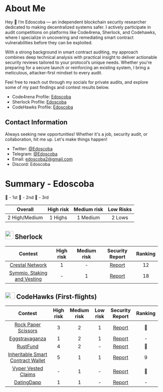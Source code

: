 # About Me
Hey 👋 I’m Edoscoba — an independent blockchain security researcher dedicated to making decentralized systems safer. I actively participate in audit competitions on platforms like Code4rena, Sherlock, and Codehawks, where I specialize in uncovering and remediating smart contract vulnerabilities before they can be exploited.

With a strong background in smart contract auditing, my approach combines deep technical analysis with practical insight to deliver actionable security reviews tailored to your protocol’s unique needs. Whether you're preparing for a secure launch or reinforcing an existing system, I bring a meticulous, attacker-first mindset to every audit.

Feel free to reach out through my socials for private audits, and explore some of my past findings and contest results below.

- Code4rena Profile: [Edoscoba](https://code4rena.com/@Edoscoba)
- Sherlock Profile: [Edoscoba](https://audits.sherlock.xyz/watson/Edoscoba)
- CodeHawks Profile: [Edoscoba](https://www.codehawks.com/profile/clokuwofs000yih08n1oqrf6d)

## Contact Information

Always seeking new opportunities! Whether it's a job, security audit, or collaboration, hit me up. Let's make things happen!

- Twitter: [@Edoscoba](https://twitter.com/edoscoba)
- Telegram: [@Edoscoba](https://t.me/Edoscoba)
- Email: [edoscoba2@gmail.com](edoscoba2@gmail.com)
- Discord: Edoscoba

# Summary - Edoscoba

🥇 - 1st
🥈 - 2nd
🥉 - 3rd

|    Overall     | High risk | Medium risk | Low Risks |
| :------------: | :-------: | :---------: | :-------: |
| 2 High/Medium  | 1 Highs   | 1  Medium   |  2 Lows   |



<!-- ## <img src="https://code4rena.com/images/c4-logo-icon.svg" width=40 height=27> Code4rena

|                                 Contest                                 | High risk | Medium risk | Low risk |                               Security Report                               | Ranking | Team Name |
| :---------------------------------------------------------------------: | :-------: | :---------: | :------: | :-------------------------------------------------------------------------: | :-----: | --------- |
|      [Ai Arena](https://code4rena.com/audits/2024-02-ai-arena#top)      |     2     |      1      |    -     |  [Report](https://github.com/code-423n4/2024-02-ai-arena-findings/issues)   |  260th  |           |
|          [Noya](https://code4rena.com/audits/2024-04-noya#top)          |     -     |      1      |    -     |   [Report](https://github.com/code-423n4/2024-04-noya-findings/issues/51)   |  109th  |           |
|         [Predy](https://code4rena.com/audits/2024-05-predy#top)         |     -     |      1      |    -     |  [Report](https://github.com/code-423n4/2024-05-predy-findings/issues/246)  |  51st   |           |
|      [ThorWallet](https://code4rena.com/audits/2025-02-thorwallet)      |     1     |      -      |    -     | [Report](https://code4rena.com/audits/2025-02-thorwallet/submissions/S-374) |   🥉    |           |
| [Next Generation](https://code4rena.com/audits/2025-01-next-generation) |     1     |      -      |    -     |                               [Coming soon]()                               |  25th   |           |
|        [Nudgexyz](https://code4rena.com/audits/2025-03-nudgexyz)        |     -     |      1      |    -     |                               [Coming soon]()                               |    -    |           | -->

## <img src="https://www.google.com/s2/favicons?sz=64&domain_url=https://audits.sherlock.xyz/" width=27 height=27> Sherlock

|                           Contest                            | High risk | Medium risk |                                         Security Report                                          | Ranking | 
| :----------------------------------------------------------: | :-------: | :---------: | :----------------------------------------------------------------------------------------------: | :-----: |
| [Crestal Network](https://audits.sherlock.xyz/contests/755) |     1     |      -      | [Report](https://github.com/sherlock-audit/2025-03-crestal-network-judging/issues/74) |   12   | 
|   [Symmio, Staking and Vesting](https://audits.sherlock.xyz/contests/838)    |     -     |      1      |                    [Report]( https://github.com/sherlock-audit/2025-03-crestal-network-judging/issues/74)                     |    18    | 


<!-- ## <img src="https://www.google.com/s2/favicons?sz=64&domain_url=https://cantina.xyz/" width=27 height=27> Cantina

|                                          Contest                                          | High risk | Medium risk |                                   Security Report                                    | Ranking | Team Name |
| :---------------------------------------------------------------------------------------: | :-------: | :---------: | :----------------------------------------------------------------------------------: | :-----: | :-------: |
| [Royco Protocol](https://cantina.xyz/code/fadb5a8f-e39c-4a6b-89f6-a03858bb8602/README.md) |     1     |      -      | [Report](https://cantina.xyz/code/fadb5a8f-e39c-4a6b-89f6-a03858bb8602/findings/411) |   83    |     -     |
 -->

<!-- ## <img src="https://res.cloudinary.com/droqoz7lg/image/upload/v1689080263/snhkgvtsidryjdtx0pce.png" width=32 height=22> CodeHawks

|                              Contest                              | High risk | Medium risk | Low risk |                                                 Security Report                                                 | Ranking | Team Name |
| :---------------------------------------------------------------: | :-------: | :---------: | :------: | :-------------------------------------------------------------------------------------------------------------: | :-----: | --------- | -->


## <img src="https://res.cloudinary.com/droqoz7lg/image/upload/v1689080263/snhkgvtsidryjdtx0pce.png" width=32 height=22> CodeHawks (First-flights)

|                              Contest                              | High risk | Medium risk | Low risk |                                                 Security Report                                                 | Ranking |
| :---------------------------------------------------------------: | :-------: | :---------: | :------: | :-------------------------------------------------------------------------------------------------------------: | :-----: 
| [Rock Paper Scissors](https://codehawks.cyfrin.io/c/2025-04-rock-paper-scissors) |     3     |      2      | 1 |   [Report](https://codehawks.cyfrin.io/c/2025-04-rock-paper-scissors/submissions?filterDone=%7B%22value%22%3A%22all%22%2C%22label%22%3A%22All%22%7D&filterJudgingValidity=%7B%22value%22%3A%22all%22%2C%22label%22%3A%22All%22%7D&filterSelectedForReport=%7B%22value%22%3A%22all%22%2C%22label%22%3A%22All%22%7D&filterSeverity=%5B%7B%22value%22%3A%22high%22%2C%22label%22%3A%22High%22%2C%22disabled%22%3Afalse%7D%2C%7B%22value%22%3A%22medium%22%2C%22label%22%3A%22Medium%22%2C%22disabled%22%3Afalse%7D%2C%7B%22value%22%3A%22low%22%2C%22label%22%3A%22Low%22%2C%22disabled%22%3Afalse%7D%2C%7B%22value%22%3A%22invalid%22%2C%22label%22%3A%22Invalid%22%2C%22disabled%22%3Afalse%7D%2C%7B%22value%22%3A%22unknown%22%2C%22label%22%3A%22Unknown%22%2C%22disabled%22%3Afalse%7D%5D&filterTags=%255B%255D&filterValidated=%7B%22value%22%3A%22all%22%2C%22label%22%3A%22All%22%7D&page=1&search=)    |     🥉     |
| [Eggstravaganza](https://codehawks.cyfrin.io/c/2025-04-eggstravaganza) |     1     |      2      | 1 |   [Report](https://codehawks.cyfrin.io/c/2025-04-eggstravaganza/submissions?filterDone=%7B%22value%22%3A%22all%22%2C%22label%22%3A%22All%22%7D&filterJudgingValidity=%7B%22value%22%3A%22all%22%2C%22label%22%3A%22All%22%7D&filterSelectedForReport=%7B%22value%22%3A%22all%22%2C%22label%22%3A%22All%22%7D&filterSeverity=%5B%7B%22value%22%3A%22high%22%2C%22label%22%3A%22High%22%2C%22disabled%22%3Afalse%7D%2C%7B%22value%22%3A%22medium%22%2C%22label%22%3A%22Medium%22%2C%22disabled%22%3Afalse%7D%2C%7B%22value%22%3A%22low%22%2C%22label%22%3A%22Low%22%2C%22disabled%22%3Afalse%7D%2C%7B%22value%22%3A%22invalid%22%2C%22label%22%3A%22Invalid%22%2C%22disabled%22%3Afalse%7D%2C%7B%22value%22%3A%22unknown%22%2C%22label%22%3A%22Unknown%22%2C%22disabled%22%3Afalse%7D%5D&filterTags=%255B%255D&filterValidated=%7B%22value%22%3A%22all%22%2C%22label%22%3A%22All%22%7D&page=1&search=)    |     -     |
| [RustFund](https://codehawks.cyfrin.io/c/2025-03-rustfund/results?lt=contest&page=1&sc=xp&sj=reward&t=leaderboard) |     4     |      2      | - |   [Report](https://codehawks.cyfrin.io/c/2025-03-rustfund/submissions?filterDone=%7B%22value%22%3A%22all%22%2C%22label%22%3A%22All%22%7D&filterJudgingValidity=%7B%22value%22%3A%22all%22%2C%22label%22%3A%22All%22%7D&filterSelectedForReport=%7B%22value%22%3A%22all%22%2C%22label%22%3A%22All%22%7D&filterSeverity=%5B%7B%22value%22%3A%22high%22%2C%22label%22%3A%22High%22%2C%22disabled%22%3Afalse%7D%2C%7B%22value%22%3A%22medium%22%2C%22label%22%3A%22Medium%22%2C%22disabled%22%3Afalse%7D%2C%7B%22value%22%3A%22low%22%2C%22label%22%3A%22Low%22%2C%22disabled%22%3Afalse%7D%2C%7B%22value%22%3A%22invalid%22%2C%22label%22%3A%22Invalid%22%2C%22disabled%22%3Afalse%7D%2C%7B%22value%22%3A%22unknown%22%2C%22label%22%3A%22Unknown%22%2C%22disabled%22%3Afalse%7D%5D&filterTags=%255B%255D&filterValidated=%7B%22value%22%3A%22all%22%2C%22label%22%3A%22All%22%7D&page=1&search=)    |     🥇    |
| [Inheritable Smart Contract Wallet](https://codehawks.cyfrin.io/c/2025-03-inheritable-smart-contract-wallet) |     5     |      1      | 1 |   [Report](https://codehawks.cyfrin.io/c/2025-03-inheritable-smart-contract-wallet/submissions?filterDone=%7B%22value%22%3A%22all%22%2C%22label%22%3A%22All%22%7D&filterJudgingValidity=%7B%22value%22%3A%22all%22%2C%22label%22%3A%22All%22%7D&filterSelectedForReport=%7B%22value%22%3A%22all%22%2C%22label%22%3A%22All%22%7D&filterSeverity=%5B%7B%22value%22%3A%22high%22%2C%22label%22%3A%22High%22%2C%22disabled%22%3Afalse%7D%2C%7B%22value%22%3A%22medium%22%2C%22label%22%3A%22Medium%22%2C%22disabled%22%3Afalse%7D%2C%7B%22value%22%3A%22low%22%2C%22label%22%3A%22Low%22%2C%22disabled%22%3Afalse%7D%2C%7B%22value%22%3A%22invalid%22%2C%22label%22%3A%22Invalid%22%2C%22disabled%22%3Afalse%7D%2C%7B%22value%22%3A%22unknown%22%2C%22label%22%3A%22Unknown%22%2C%22disabled%22%3Afalse%7D%5D&filterTags=%255B%255D&filterValidated=%7B%22value%22%3A%22all%22%2C%22label%22%3A%22All%22%7D&page=1&search=)    |     9     |
| [Vyper Vested Claims](https://codehawks.cyfrin.io/c/2025-02-vyper-vested-claims) |     -     |      1      | - |   [Report](https://codehawks.cyfrin.io/c/2025-04-rock-paper-scissors/submissions?filterDone=%7B%22value%22%3A%22all%22%2C%22label%22%3A%22All%22%7D&filterJudgingValidity=%7B%22value%22%3A%22all%22%2C%22label%22%3A%22All%22%7D&filterSelectedForReport=%7B%22value%22%3A%22all%22%2C%22label%22%3A%22All%22%7D&filterSeverity=%5B%7B%22value%22%3A%22high%22%2C%22label%22%3A%22High%22%2C%22disabled%22%3Afalse%7D%2C%7B%22value%22%3A%22medium%22%2C%22label%22%3A%22Medium%22%2C%22disabled%22%3Afalse%7D%2C%7B%22value%22%3A%22low%22%2C%22label%22%3A%22Low%22%2C%22disabled%22%3Afalse%7D%2C%7B%22value%22%3A%22invalid%22%2C%22label%22%3A%22Invalid%22%2C%22disabled%22%3Afalse%7D%2C%7B%22value%22%3A%22unknown%22%2C%22label%22%3A%22Unknown%22%2C%22disabled%22%3Afalse%7D%5D&filterTags=%255B%255D&filterValidated=%7B%22value%22%3A%22all%22%2C%22label%22%3A%22All%22%7D&page=1&search=)    |     🥈     |
| [DatingDapp](https://codehawks.cyfrin.io/c/2025-02-datingdapp) |     1     |      1      | - |   [Report](https://codehawks.cyfrin.io/c/2025-02-datingdapp/submissions?filterDone=%7B%22value%22%3A%22all%22%2C%22label%22%3A%22All%22%7D&filterJudgingValidity=%7B%22value%22%3A%22all%22%2C%22label%22%3A%22All%22%7D&filterSelectedForReport=%7B%22value%22%3A%22all%22%2C%22label%22%3A%22All%22%7D&filterSeverity=%5B%7B%22value%22%3A%22high%22%2C%22label%22%3A%22High%22%2C%22disabled%22%3Afalse%7D%2C%7B%22value%22%3A%22medium%22%2C%22label%22%3A%22Medium%22%2C%22disabled%22%3Afalse%7D%2C%7B%22value%22%3A%22low%22%2C%22label%22%3A%22Low%22%2C%22disabled%22%3Afalse%7D%2C%7B%22value%22%3A%22invalid%22%2C%22label%22%3A%22Invalid%22%2C%22disabled%22%3Afalse%7D%2C%7B%22value%22%3A%22unknown%22%2C%22label%22%3A%22Unknown%22%2C%22disabled%22%3Afalse%7D%5D&filterTags=%255B%255D&filterValidated=%7B%22value%22%3A%22all%22%2C%22label%22%3A%22All%22%7D&page=1&search=)    |     -     |




















